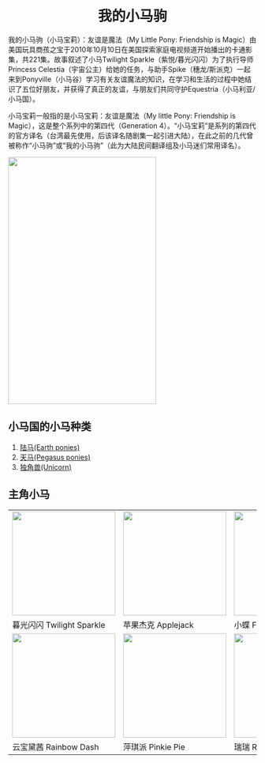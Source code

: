 <!DOCTYPE html>
<html lang="zh-cn">
    <head>
        <meta charset="utf-8"/>
        <title>MY LITTLE PONY（我的小马驹）</title>
        <link href="Pony.css"rel="stylesheet"type="text/css"/>
    </head>
    <body background="p1.jpg"style=" background-repeat:no-repeat ;background-size:100%100%; background-attachment:fixed;">
        <h1><center>我的小马驹<center/></h1>
            <script src="javascript1.js" ></script>
        <p>我的小马驹（小马宝莉）：友谊是魔法（My Little Pony: Friendship is Magic）由美国玩具商孩之宝于2010年10月10日在美国探索家庭电视频道开始播出的卡通影集，共221集。故事叙述了小马Twilight Sparkle（紫悦/暮光闪闪）为了执行导师Princess Celestia（宇宙公主）给她的任务，与助手Spike（穗龙/斯派克）一起来到Ponyville（小马谷）学习有关友谊魔法的知识，在学习和生活的过程中她结识了五位好朋友，并获得了真正的友谊，与朋友们共同守护Equestria（小马利亚/小马国）。
        </p>
        <p>小马宝莉一般指的是小马宝莉：友谊是魔法（My little Pony: Friendship is Magic），这是整个系列中的第四代（Generation 4）。“小马宝莉”是系列的第四代的官方译名（台湾最先使用，后该译名随剧集一起引进大陆），在此之前的几代曾被称作“小马驹”或“我的小马驹”（此为大陆民间翻译组及小马迷们常用译名）。
        </p>
        <div>
        <img src="https://www.spacecatsamba.com/content/items/thumbs-full/p2p_mane6.png"width="300"height="500">      
        </div>
        <h2>小马国的小马种类</h2>
            <ol>
                <li><a href="https://mlp.huijiwiki.com/wiki/%E9%99%86%E9%A9%AC">陆马(Earth ponies)</a></li>
                <li><a href="https://mlp.huijiwiki.com/wiki/%E5%A4%A9%E9%A9%AC">天马(Pegasus ponies)</a></li>
                <li><a href="https://mlp.huijiwiki.com/wiki/%E7%8B%AC%E8%A7%92%E5%85%BD">独角兽(Unicorn)</a></li>
            </ol>
        <h2>主角小马</h2>
            <table>
                <tr>
                    <td><a href="https://mlp.huijiwiki.com/wiki/%E6%9A%AE%E5%85%89%E9%97%AA%E9%97%AA"><img src="https://huiji-public.huijistatic.com/mlp/uploads/b/bc/Princess_Twilight_Sparkle_ID_S4E26.png"width="209"height="211"></a></td>
                    <td><a href="https://mlp.huijiwiki.com/wiki/%E8%8B%B9%E6%9E%9C%E6%9D%B0%E5%85%8B"><img src="https://huiji-public.huijistatic.com/mlp/uploads/d/d8/Applejack_S01E13_cropped.png"width="209"height="211"></a></td>
                    <td><a href="https://mlp.huijiwiki.com/wiki/%E5%B0%8F%E8%9D%B6"><img src="https://huiji-public.huijistatic.com/mlp/uploads/d/d6/Fluttershy_ID_S1E17.png"width="209"height="211"></a></td>
                </tr>
                <tr>
                    <td>暮光闪闪
                    Twilight Sparkle</td>
                    <td>苹果杰克
                    Applejack</td>
                    <td>小蝶
                    Fluttershy</td>
                </tr>
                <tr>
                    <td><a href="https://mlp.huijiwiki.com/wiki/%E4%BA%91%E5%AE%9D%E9%BB%9B%E8%8C%9C"><img src="https://huiji-public.huijistatic.com/mlp/uploads/4/4b/Rainbow_Dash_Wonderbolt_fantasy_cropped_S1E3.png"width="209"height="211"></a></td>
                    <td><a href="https://mlp.huijiwiki.com/wiki/%E8%90%8D%E7%90%AA%E6%B4%BE"><img src="https://huiji-public.huijistatic.com/mlp/uploads/b/b2/Pinkie_Pie_ID_S4E11.png"width="209"height="211"></a></td>
                    <td><a href="https://mlp.huijiwiki.com/wiki/%E7%91%9E%E7%91%9E"><img src="https://huiji-public.huijistatic.com/mlp/uploads/d/d1/Rarity_standing_S1E19_CROPPED.png"width="209"height="211"></a></td>
                </tr>
                <tr>
                    <td>云宝黛茜
                    Rainbow Dash</td>
                    <td>萍琪派
                    Pinkie Pie</td>
                    <td>瑞瑞
                    Rarity</td>
                </tr>
            </table>          
    </body>
</html>    
